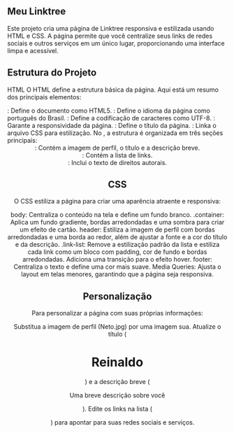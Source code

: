 ## Meu Linktree
Este projeto cria uma página de Linktree responsiva e estilizada usando HTML e CSS. A página permite que você centralize seus links de redes sociais e outros serviços em um único lugar, proporcionando uma interface limpa e acessível.

## Estrutura do Projeto
HTML
O HTML define a estrutura básica da página. Aqui está um resumo dos principais elementos:

<!DOCTYPE html>: Define o documento como HTML5.
<html lang="pt-BR">: Define o idioma da página como português do Brasil.
<meta charset="UTF-8">: Define a codificação de caracteres como UTF-8.
<meta name="viewport" content="width=device-width, initial-scale=1.0">: Garante a responsividade da página.
<title>Meu Linktree</title>: Define o título da página.
<link rel="stylesheet" href="styles.css">: Linka o arquivo CSS para estilização.
No <body>, a estrutura é organizada em três seções principais:

<header>: Contém a imagem de perfil, o título e a descrição breve.
<main>: Contém a lista de links.
<footer>: Inclui o texto de direitos autorais.

## CSS
O CSS estiliza a página para criar uma aparência atraente e responsiva:

body: Centraliza o conteúdo na tela e define um fundo branco.
.container: Aplica um fundo gradiente, bordas arredondadas e uma sombra para criar um efeito de cartão.
header: Estiliza a imagem de perfil com bordas arredondadas e uma borda ao redor, além de ajustar a fonte e a cor do título e da descrição.
.link-list: Remove a estilização padrão da lista e estiliza cada link como um bloco com padding, cor de fundo e bordas arredondadas. Adiciona uma transição para o efeito hover.
footer: Centraliza o texto e define uma cor mais suave.
Media Queries: Ajusta o layout em telas menores, garantindo que a página seja responsiva.

## Personalização
Para personalizar a página com suas próprias informações:

Substitua a imagem de perfil (Neto.jpg) por uma imagem sua.
Atualize o título (<h1>Reinaldo</h1>) e a descrição breve (<p>Uma breve descrição sobre você</p>).
Edite os links na lista (<ul class="link-list">) para apontar para suas redes sociais e serviços.